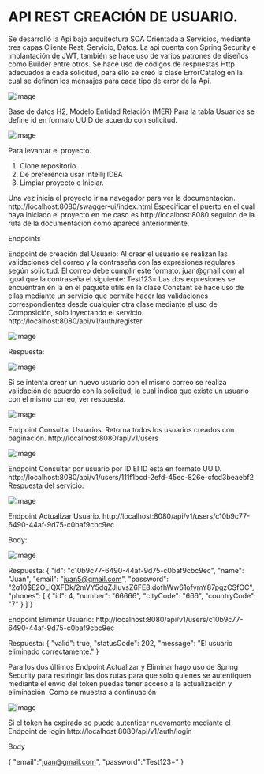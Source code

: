 # API REST CREACIÓN DE USUARIO.

Se desarrolló la Api bajo arquitectura SOA Orientada a Servicios, mediante tres capas Cliente Rest, Servicio, Datos. La api cuenta con Spring Security e implantación de JWT, también se hace uso de varios patrones de diseños como Builder entre otros. Se hace uso de códigos de respuestas Http adecuados a cada solicitud, para ello se creó la clase ErrorCatalog en la cual se definen los mensajes para cada tipo de error de la Api.

![image](https://github.com/user-attachments/assets/c77ce4d2-0c70-441b-a8d4-5ce333fce30c)

Base de datos H2,
Modelo Entidad Relación (MER)
Para la tabla Usuarios se define id en formato UUID de acuerdo con solicitud.

![image](https://github.com/user-attachments/assets/539adc24-2757-401b-bc15-9025f8afa3fc)

Para levantar el proyecto.
1) Clone repositorio.
2) De preferencia usar Intellij IDEA
3) Limpiar proyecto e Iniciar.

Una vez inicia el proyecto ir na navegador para ver la documentacion. 
http://localhost:8080/swagger-ui/index.html
Especificar el puerto en el cual haya iniciado el proyecto en me caso es http://localhost:8080 seguido de la ruta de la documentacion como aparece anteriormente.

Endpoints 

Endpoint de creación del Usuario:
Al crear el usuario se realizan las validaciones del correo y la contraseña con las expresiones regulares según solicitud.
El correo debe cumplir este formato: juan@gmail.com al igual que la contraseña el siguiente: Test123=
Las dos expresiones se encuentran en la en el paquete utils en la clase Constant se hace uso de ellas mediante un servicio que permite hacer las validaciones correspondientes desde cualquier otra clase mediante el uso de Composición, sólo inyectando el servicio.
http://localhost:8080/api/v1/auth/register

![image](https://github.com/user-attachments/assets/2fb307a4-2be4-4c1a-8d81-a23ae04d957c)

Respuesta:

![image](https://github.com/user-attachments/assets/0fcc52e2-1fcf-424c-9cc4-0019e39ef080)


Si se intenta crear un nuevo usuario con el mismo correo se realiza validación de acuerdo con la solicitud, la cual indica que existe un usuario con el mismo correo, ver respuesta.

![image](https://github.com/user-attachments/assets/83ac361f-391a-4a78-beb1-03dc7d2c3517)

Endpoint Consultar Usuarios:
Retorna todos los usuarios creados con paginación.
http://localhost:8080/api/v1/users

![image](https://github.com/user-attachments/assets/c5a8c543-748b-4f32-b55f-aacc5e1c7d61)


Endpoint Consultar por usuario por ID 
El ID está en formato UUID.
http://localhost:8080/api/v1/users/111f1bcd-2efd-45ec-826e-cfcd3beaebf2
Respuesta del servicio:


![image](https://github.com/user-attachments/assets/0f285bfa-c2aa-41c2-b47b-1e8815fb1966)

Endpoint Actualizar Usuario.
http://localhost:8080/api/v1/users/c10b9c77-6490-44af-9d75-c0baf9cbc9ec

Body:

![image](https://github.com/user-attachments/assets/1b02561a-2db4-4c32-b878-7936a3a2739d)

Respuesta:
{
    "id": "c10b9c77-6490-44af-9d75-c0baf9cbc9ec",
    "name": "Juan",
    "email": "juan5@gmail.com",
    "password": "$2a$10$E2OLjQXFDk/2mVY5dqZJluvsZ6FE8.dofhWw61ofymY87pgzCSfOC",
    "phones": [
        {
            "id": 4,
            "number": "66666",
            "cityCode": "666",
            "countryCode": "7"
        }
    ]
}


Endpoint Eliminar Usuario:
http://localhost:8080/api/v1/users/c10b9c77-6490-44af-9d75-c0baf9cbc9ec

Respuesta: 
{
    "valid": true,
    "statusCode": 202,
    "message": "El usuario eliminado correctamente."
}


Para los dos últimos Endpoint Actualizar y Eliminar hago uso de Spring Security para restringir las dos rutas para que solo quienes se autentiquen mediante el envío del token puedas tener acceso a la actualización y eliminación. 
Como se muestra a continuación 


![image](https://github.com/user-attachments/assets/f6b57ede-0b34-4715-8783-7e5e756322a5)

Si el token ha expirado se puede autenticar nuevamente mediante el Endpoint de login
http://localhost:8080/api/v1/auth/login

Body

{
    "email":"juan@gmail.com",
    "password":"Test123="
}












